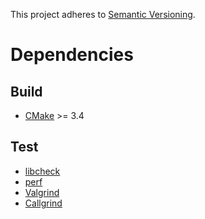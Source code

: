 This project adheres to [Semantic Versioning](http://semver.org).

# Dependencies #

## Build ##

- [CMake](https://cmake.org) >= 3.4

## Test ##

- [libcheck](http://libcheck.github.io/check/)
- [perf](https://perf.wiki.kernel.org)
- [Valgrind](http://valgrind.org)
- [Callgrind](https://kcachegrind.github.io)
